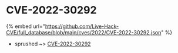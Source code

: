 # CVE-2022-30292
{% embed url="https://github.com/Live-Hack-CVE/full_database/blob/main/cves/2022/CVE-2022-30292.json" %}

* sprushed ~> [CVE-2022-30292](https://www.alice-snow.ru/2022/database/cve-2022-30292/cve-2022-30292-sprushed)